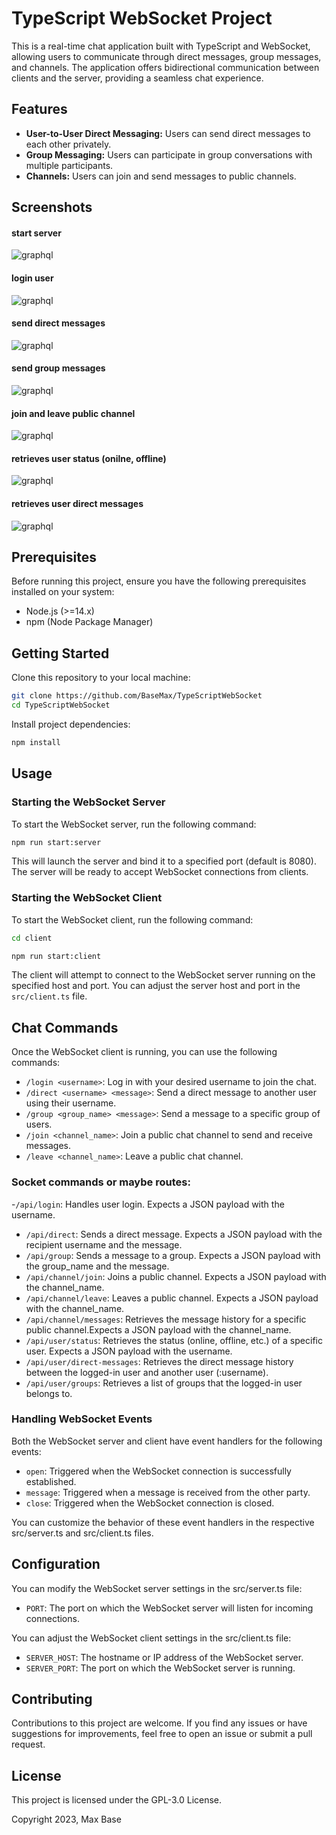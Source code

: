 # TypeScript WebSocket Project

This is a real-time chat application built with TypeScript and WebSocket, allowing users to communicate through direct messages, group messages, and channels. The application offers bidirectional communication between clients and the server, providing a seamless chat experience.

## Features

- **User-to-User Direct Messaging:** Users can send direct messages to each other privately.
- **Group Messaging:** Users can participate in group conversations with multiple participants.
- **Channels:** Users can join and send messages to public channels.

## Screenshots
#### start server
![graphql](https://raw.githubusercontent.com/BaseMax/TypeScriptChatWebSocket/main/screenshots/Screenshot%20from%202023-07-29%2011-37-30.png)
#### login user
![graphql](https://raw.githubusercontent.com/BaseMax/TypeScriptChatWebSocket/main/screenshots/Screenshot%20from%202023-07-29%2011-45-54.png)
#### send direct messages
![graphql](https://raw.githubusercontent.com/BaseMax/TypeScriptChatWebSocket/main/screenshots/Screenshot%20from%202023-07-29%2011-40-00.png)
#### send group messages
![graphql](https://raw.githubusercontent.com/BaseMax/TypeScriptChatWebSocket/main/screenshots/Screenshot%20from%202023-07-29%2011-44-04.png)
#### join and leave public channel
![graphql](https://raw.githubusercontent.com/BaseMax/TypeScriptChatWebSocket/main/screenshots/Screenshot%20from%202023-07-29%2011-47-46.png)
#### retrieves user status (onilne, offline)
![graphql](https://raw.githubusercontent.com/BaseMax/TypeScriptChatWebSocket/main/screenshots/Screenshot%20from%202023-07-29%2011-51-29.png)
#### retrieves user direct messages
![graphql](https://raw.githubusercontent.com/BaseMax/TypeScriptChatWebSocket/main/screenshots/Screenshot%20from%202023-07-29%2011-51-58.png)
## Prerequisites

Before running this project, ensure you have the following prerequisites installed on your system:

- Node.js (>=14.x)
- npm (Node Package Manager)

## Getting Started

Clone this repository to your local machine:

```bash
git clone https://github.com/BaseMax/TypeScriptWebSocket
cd TypeScriptWebSocket
```

Install project dependencies:
```bash
npm install
```

## Usage

### Starting the WebSocket Server


To start the WebSocket server, run the following command:

```bash
npm run start:server
```

This will launch the server and bind it to a specified port (default is 8080). The server will be ready to accept WebSocket connections from clients.

### Starting the WebSocket Client

To start the WebSocket client, run the following command:

```bash
cd client
```

```bash
npm run start:client
```

The client will attempt to connect to the WebSocket server running on the specified host and port. You can adjust the server host and port in the `src/client.ts` file.

## Chat Commands

Once the WebSocket client is running, you can use the following commands:

- `/login <username>`: Log in with your desired username to join the chat.
- `/direct <username> <message>`: Send a direct message to another user using their username.
- `/group <group_name> <message>`: Send a message to a specific group of users.
- `/join <channel_name>`: Join a public chat channel to send and receive messages.
- `/leave <channel_name>`: Leave a public chat channel.

### Socket commands or maybe routes:

 -`/api/login`: Handles user login. Expects a JSON payload with the username.
- `/api/direct`: Sends a direct message. Expects a JSON payload with the recipient username and the message.
- `/api/group`: Sends a message to a group. Expects a JSON payload with the group_name and the message.
- `/api/channel/join`: Joins a public channel. Expects a JSON payload with the channel_name.
- `/api/channel/leave`: Leaves a public channel. Expects a JSON payload with the channel_name.
- `/api/channel/messages`: Retrieves the message history for a specific public channel.Expects a JSON payload with the channel_name.
- `/api/user/status`: Retrieves the status (online, offline, etc.) of a specific user. Expects a JSON payload with the username.
- `/api/user/direct-messages`: Retrieves the direct message history between the logged-in user and another user (:username).
- `/api/user/groups`: Retrieves a list of groups that the logged-in user belongs to.

### Handling WebSocket Events

Both the WebSocket server and client have event handlers for the following events:

- `open`: Triggered when the WebSocket connection is successfully established.
- `message`: Triggered when a message is received from the other party.
- `close`: Triggered when the WebSocket connection is closed.

You can customize the behavior of these event handlers in the respective src/server.ts and src/client.ts files.

## Configuration

You can modify the WebSocket server settings in the src/server.ts file:

- `PORT`: The port on which the WebSocket server will listen for incoming connections.

You can adjust the WebSocket client settings in the src/client.ts file:

- `SERVER_HOST`: The hostname or IP address of the WebSocket server.
- `SERVER_PORT`: The port on which the WebSocket server is running.

## Contributing

Contributions to this project are welcome. If you find any issues or have suggestions for improvements, feel free to open an issue or submit a pull request.

## License

This project is licensed under the GPL-3.0 License.

Copyright 2023, Max Base
